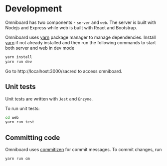 # Development

Omniboard has two components - `server` and `web`. The server is built with 
Nodejs and Express while web is built with React and Bootstrap.

Omniboard uses [yarn](https://yarnpkg.com/en/) package manager to manage dependencies.
Install [yarn](https://yarnpkg.com/en/docs/install) if not already installed and
then run the following commands to start both server and web in dev mode 

```bash
yarn install
yarn run dev
```
Go to http://localhost:3000/sacred to access omniboard.

## Unit tests

Unit tests are written with `Jest` and `Enzyme`. 

To run unit tests:
```bash
cd web
yarn run test
```

## Committing code 

Omniboard uses [commitizen](https://github.com/commitizen/cz-cli) for commit messages. To commit changes, run
```bash
yarn run cm
```
